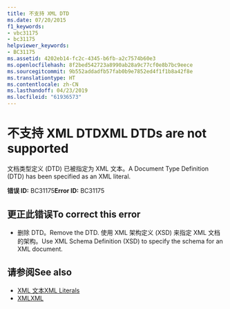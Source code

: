 ```yaml
---
title: 不支持 XML DTD
ms.date: 07/20/2015
f1_keywords:
- vbc31175
- bc31175
helpviewer_keywords:
- BC31175
ms.assetid: 4202eb14-fc2c-4345-b6fb-a2c7574b60e3
ms.openlocfilehash: 8f2bed542723a8990ab28a9c77cf0e8b7bc9eece
ms.sourcegitcommit: 9b552addadfb57fab0b9e7852ed4f1f1b8a42f8e
ms.translationtype: HT
ms.contentlocale: zh-CN
ms.lasthandoff: 04/23/2019
ms.locfileid: "61936573"
---
```

# <a name="xml-dtds-are-not-supported"></a><span data-ttu-id="1fc6f-102">不支持 XML DTD</span><span class="sxs-lookup"><span data-stu-id="1fc6f-102">XML DTDs are not supported</span></span>
<span data-ttu-id="1fc6f-103">文档类型定义 (DTD) 已被指定为 XML 文本。</span><span class="sxs-lookup"><span data-stu-id="1fc6f-103">A Document Type Definition (DTD) has been specified as an XML literal.</span></span>  
  
 <span data-ttu-id="1fc6f-104">**错误 ID:** BC31175</span><span class="sxs-lookup"><span data-stu-id="1fc6f-104">**Error ID:** BC31175</span></span>  
  
## <a name="to-correct-this-error"></a><span data-ttu-id="1fc6f-105">更正此错误</span><span class="sxs-lookup"><span data-stu-id="1fc6f-105">To correct this error</span></span>  
  
- <span data-ttu-id="1fc6f-106">删除 DTD。</span><span class="sxs-lookup"><span data-stu-id="1fc6f-106">Remove the DTD.</span></span> <span data-ttu-id="1fc6f-107">使用 XML 架构定义 (XSD) 来指定 XML 文档的架构。</span><span class="sxs-lookup"><span data-stu-id="1fc6f-107">Use XML Schema Definition (XSD) to specify the schema for an XML document.</span></span>  
  
## <a name="see-also"></a><span data-ttu-id="1fc6f-108">请参阅</span><span class="sxs-lookup"><span data-stu-id="1fc6f-108">See also</span></span>

- [<span data-ttu-id="1fc6f-109">XML 文本</span><span class="sxs-lookup"><span data-stu-id="1fc6f-109">XML Literals</span></span>](../../visual-basic/language-reference/xml-literals/index.md)
- [<span data-ttu-id="1fc6f-110">XML</span><span class="sxs-lookup"><span data-stu-id="1fc6f-110">XML</span></span>](../../visual-basic/programming-guide/language-features/xml/index.md)
